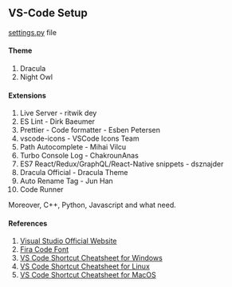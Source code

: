 ## VS-Code Setup

[settings.py](https://github.com/shiningflash/vscode-setup/blob/main/settings.json) file

#### Theme

1. Dracula
2. Night Owl

#### Extensions

1. Live Server - ritwik dey
2. ES Lint - Dirk Baeumer
3. Prettier - Code formatter - Esben Petersen
4. vscode-icons - VSCode Icons Team
5. Path Autocomplete - Mihai Vilcu
6. Turbo Console Log - ChakrounAnas
7. ES7 React/Redux/GraphQL/React-Native snippets - dsznajder
8. Dracula Official - Dracula Theme
9. Auto Rename Tag - Jun Han
10. Code Runner

Moreover, C++, Python, Javascript and what need.

#### References

1. [Visual Studio Official Website](https://code.visualstudio.com/)
2. [Fira Code Font](https://fonts.google.com/specimen/Fira+Code)
3. [VS Code Shortcut Cheatsheet for Windows](https://code.visualstudio.com/shortcuts/keyboard-shortcuts-windows.pdf)
4. [VS Code Shortcut Cheatsheet for Linux](https://code.visualstudio.com/shortcuts/keyboard-shortcuts-linux.pdf)
5. [VS Code Shortcut Cheatsheet for MacOS](https://code.visualstudio.com/shortcuts/keyboard-shortcuts-macos.pdf)
